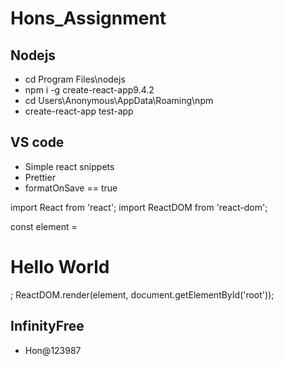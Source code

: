 # Hons_Assignment

## Nodejs
- cd Program Files\nodejs
- npm i -g create-react-app9.4.2
- cd Users\Anonymous\AppData\Roaming\npm
- create-react-app test-app

## VS code
- Simple react snippets
- Prettier
- formatOnSave == true

import React from 'react';
import ReactDOM from 'react-dom';

const element = <h1>Hello World</h1>;
ReactDOM.render(element, document.getElementById('root'));


## InfinityFree
- Hon@123987



